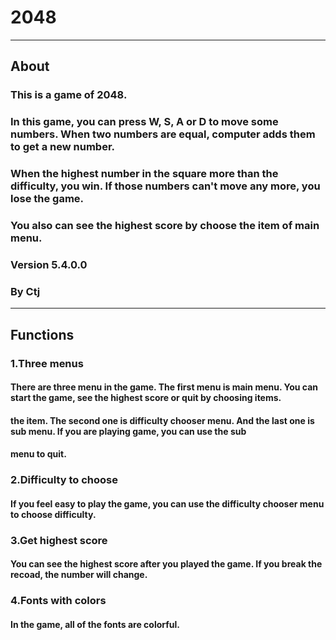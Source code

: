 
# 2048

- - - -
## About

### This is a game of 2048.

### In this game, you can press W, S, A or D to move some numbers. When two numbers are equal, computer adds them to get a new number.

### When the highest number in the square more than the difficulty, you win. If those numbers can't move any more, you lose the game.

### You also can see the highest score by choose the item of main menu.

### Version 5.4.0.0
### By Ctj

- - - -

## Functions

### 1.Three menus

#### There are three menu in the game. The first menu is main menu. You can start the game, see the highest score or quit by choosing items. 

#### the item. The second one is difficulty chooser menu. And the last one is sub menu. If you are playing game, you can use the sub

#### menu to quit.

### 2.Difficulty to choose

#### If you feel easy to play the game, you can use the difficulty chooser menu to choose difficulty.

### 3.Get highest score

#### You can see the highest score after you played the game. If you break the recoad, the number will change.

### 4.Fonts with colors

#### In the game, all of the fonts are colorful.
